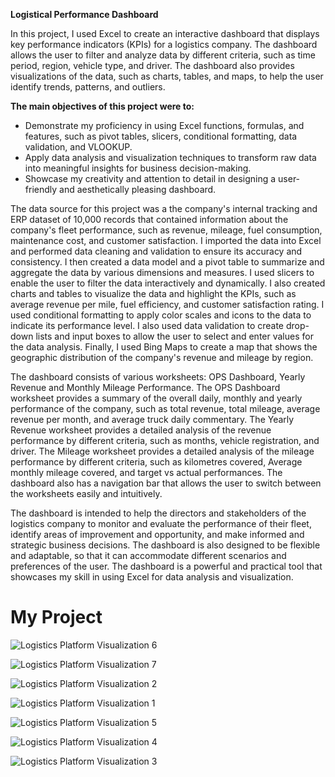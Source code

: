
**Logistical Performance Dashboard**

In this project, I used Excel to create an interactive dashboard that displays key performance indicators (KPIs) for a logistics company. The dashboard allows the user to filter and analyze data by different criteria, such as time period, region, vehicle type, and driver. The dashboard also provides visualizations of the data, such as charts, tables, and maps, to help the user identify trends, patterns, and outliers.

**The main objectives of this project were to:**

- Demonstrate my proficiency in using Excel functions, formulas, and features, such as pivot tables, slicers, conditional formatting, data validation, and VLOOKUP.
- Apply data analysis and visualization techniques to transform raw data into meaningful insights for business decision-making.
- Showcase my creativity and attention to detail in designing a user-friendly and aesthetically pleasing dashboard.

The data source for this project was a the company's internal tracking and ERP dataset of 10,000 records that contained information about the company's fleet performance, such as revenue, mileage, fuel consumption, maintenance cost, and customer satisfaction. I imported the data into Excel and performed data cleaning and validation to ensure its accuracy and consistency. I then created a data model and a pivot table to summarize and aggregate the data by various dimensions and measures. I used slicers to enable the user to filter the data interactively and dynamically. I also created charts and tables to visualize the data and highlight the KPIs, such as average revenue per mile, fuel efficiency, and customer satisfaction rating. I used conditional formatting to apply color scales and icons to the data to indicate its performance level. I also used data validation to create drop-down lists and input boxes to allow the user to select and enter values for the data analysis. Finally, I used Bing Maps to create a map that shows the geographic distribution of the company's revenue and mileage by region.

The dashboard consists of various worksheets: OPS Dashboard, Yearly Revenue and Monthly Mileage Performance. The OPS Dashboard worksheet provides a summary of the overall daily, monthly and yearly performance of the company, such as total revenue, total mileage, average revenue per month, and average truck daily commentary. The Yearly Revenue worksheet provides a detailed analysis of the revenue performance by different criteria, such as months, vehicle registration, and driver. The Mileage worksheet provides a detailed analysis of the mileage performance by different criteria, such as kilometres covered, Average monthly mileage covered, and target vs actual performances. The dashboard also has a navigation bar that allows the user to switch between the worksheets easily and intuitively.

The dashboard is intended to help the directors and stakeholders of the logistics company to monitor and evaluate the performance of their fleet, identify areas of improvement and opportunity, and make informed and strategic business decisions. The dashboard is also designed to be flexible and adaptable, so that it can accommodate different scenarios and preferences of the user. The dashboard is a powerful and practical tool that showcases my skill in using Excel for data analysis and visualization.
# My Project
![Logistics Platform Visualization 6](https://github.com/SteveJoe-cloud/PortfolioProjects/assets/142490273/c0aa8f43-4ee3-47ef-a788-8fd204d3683b)

![Logistics Platform Visualization 7](https://github.com/SteveJoe-cloud/PortfolioProjects/assets/142490273/8746f7f6-7851-493f-b18a-9bf118abfc71)

![Logistics Platform Visualization 2](https://github.com/SteveJoe-cloud/PortfolioProjects/assets/142490273/3d4c6e67-35ef-482c-90b5-237d15b42a88)

![Logistics Platform Visualization 1](https://github.com/SteveJoe-cloud/PortfolioProjects/assets/142490273/6a5c656a-dcaa-40c7-af8e-3c3846c2497b)

![Logistics Platform Visualization 5](https://github.com/SteveJoe-cloud/PortfolioProjects/assets/142490273/e00cdd5f-803a-4f12-b3ec-c6342c8911e1)

![Logistics Platform Visualization 4](https://github.com/SteveJoe-cloud/PortfolioProjects/assets/142490273/be82eb22-5846-4dd7-8f04-517650891b1c)

![Logistics Platform Visualization 3](https://github.com/SteveJoe-cloud/PortfolioProjects/assets/142490273/df07dc07-7a75-4848-b887-2c9ffab9420c)




